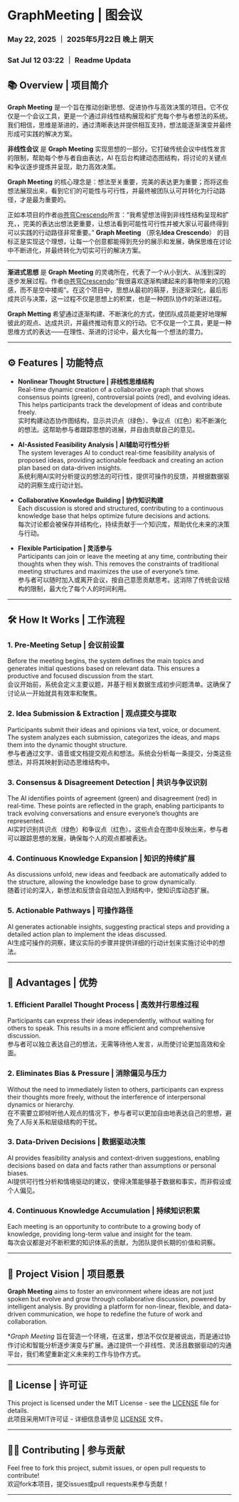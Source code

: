 # GraphMeeting | 图会议
### May 22, 2025 ｜ 2025年5月22日 晚上 阴天
### Sat Jul 12 03:22 ｜ Readme Updata
## 📚 Overview | 项目简介 
**Graph Meeting** 是一个旨在推动创新思想、促进协作与高效决策的项目。它不仅仅是一个会议工具，更是一个通过非线性结构展现和扩充每个参与者想法的系统。我们相信，思维是渐进的，通过清晰表达并提供相互支持，想法能逐渐演变并最终形成可实践的解决方案。

**非线性会议** 是 **Graph Meeting** 实现思想的一部分。它打破传统会议中线性发言的限制，帮助每个参与者自由表达，AI 在后台构建动态图结构，将讨论的关键点和争议逐步提炼并呈现，助力高效决策。

**Graph Meeting** 的核心理念是：想法至关重要，完美的表达更为重要；而将这些想法展现出来，看到它们的可能性与可行性，并最终被团队认可并转化为行动路径，才是最为重要的。

正如本项目的作者[@苍穹Crescendo](https://space.bilibili.com/3546656385534288/dynamic)所言：“我希望想法得到非线性结构呈现和扩充，，完美的表达出想法更重要，让想法看到可能性可行性并被大家认可最终得到可以实践的行动路径非常重要。” **Graph Meeting** （原名**Idea Crescendo**） 的目标正是实现这个理想，让每一个创意都能得到充分的展示和发展，确保思维在讨论中不断进化，并最终转化为切实可行的解决方案。

---

**渐进式思想** 是 **Graph Meeting** 的灵魂所在，代表了一个从小到大、从浅到深的逐步发展过程。作者[@苍穹Crescendo](https://space.bilibili.com/3546656385534288/dynamic):“我很喜欢逐渐构建起来的事物带来的沉稳感，而不是空中楼阁”。在这个项目中，思想从最初的萌芽，到逐渐深化，最后形成共识与决策，这一过程不仅是思想上的积累，也是一种团队协作的渐进过程。

**Graph Metting** 希望通过逐渐构建、不断演化的方式，使团队成员能更好地理解彼此的观点、达成共识，并最终推动有意义的行动。它不仅是一个工具，更是一种思维方式的表达——在理性、渐进的讨论中，最大化每一个想法的潜力。

---

## ⚙️ Features | 功能特点

- **Nonlinear Thought Structure | 非线性思维结构**  
  Real-time dynamic creation of a collaborative graph that shows consensus points (green), controversial points (red), and evolving ideas. This helps participants track the development of ideas and contribute freely.  
  实时构建动态协作图结构，显示共识点（绿色）、争议点（红色）和不断演化的想法。这帮助参与者跟踪思想的进展，并自由贡献自己的意见。

- **AI-Assisted Feasibility Analysis | AI辅助可行性分析**  
  The system leverages AI to conduct real-time feasibility analysis of proposed ideas, providing actionable feedback and creating an action plan based on data-driven insights.  
  系统利用AI实时分析提议的想法的可行性，提供可操作的反馈，并根据数据驱动的洞察生成行动计划。

- **Collaborative Knowledge Building | 协作知识构建**  
  Each discussion is stored and structured, contributing to a continuous knowledge base that helps optimize future decisions and actions.  
  每次讨论都会被保存并结构化，持续贡献于一个知识库，帮助优化未来的决策与行动。

- **Flexible Participation | 灵活参与**  
  Participants can join or leave the meeting at any time, contributing their thoughts when they wish. This removes the constraints of traditional meeting structures and maximizes the use of everyone’s time.  
  参与者可以随时加入或离开会议，按自己意愿贡献思考。这消除了传统会议结构的限制，最大化了每个人的时间利用。

---

## 🛠️ How It Works | 工作流程

### 1. **Pre-Meeting Setup | 会议前设置**  
Before the meeting begins, the system defines the main topics and generates initial questions based on relevant data. This ensures a productive and focused discussion from the start.  
会议开始前，系统会定义主要议题，并基于相关数据生成初步问题清单。这确保了讨论从一开始就具有效率和聚焦。

### 2. **Idea Submission & Extraction | 观点提交与提取**  
Participants submit their ideas and opinions via text, voice, or document. The system analyzes each submission, categorizes the ideas, and maps them into the dynamic thought structure.  
参与者通过文字、语音或文档提交观点和想法。系统会分析每一条提交，分类这些想法，并将其映射到动态思维结构中。

### 3. **Consensus & Disagreement Detection | 共识与争议识别**  
The AI identifies points of agreement (green) and disagreement (red) in real-time. These points are reflected in the graph, enabling participants to track evolving conversations and ensure everyone’s thoughts are represented.  
AI实时识别共识点（绿色）和争议点（红色）。这些点会在图中反映出来，参与者可以跟踪思想的发展，确保每个人的观点都被表达。

### 4. **Continuous Knowledge Expansion | 知识的持续扩展**  
As discussions unfold, new ideas and feedback are automatically added to the structure, allowing the knowledge base to grow dynamically.  
随着讨论的深入，新想法和反馈会自动加入到结构中，使知识库动态扩展。

### 5. **Actionable Pathways | 可操作路径**  
AI generates actionable insights, suggesting practical steps and providing a detailed action plan to implement the ideas discussed.  
AI生成可操作的洞察，建议实际的步骤并提供详细的行动计划来实施讨论中的想法。

---

## 🚀 Advantages | 优势

### 1. **Efficient Parallel Thought Process | 高效并行思维过程**  
Participants can express their ideas independently, without waiting for others to speak. This results in a more efficient and comprehensive discussion.  
参与者可以独立表达自己的想法，无需等待他人发言，从而使讨论更加高效和全面。

### 2. **Eliminates Bias & Pressure | 消除偏见与压力**  
Without the need to immediately listen to others, participants can express their thoughts more freely, without the interference of interpersonal dynamics or hierarchy.  
在不需要立即倾听他人观点的情况下，参与者可以更加自由地表达自己的思想，避免了人际关系和层级结构的干扰。

### 3. **Data-Driven Decisions | 数据驱动决策**  
AI provides feasibility analysis and context-driven suggestions, enabling decisions based on data and facts rather than assumptions or personal biases.  
AI提供可行性分析和情境驱动的建议，使得决策能够基于数据和事实，而非假设或个人偏见。

### 4. **Continuous Knowledge Accumulation | 持续知识积累**  
Each meeting is an opportunity to contribute to a growing body of knowledge, providing long-term value and insight for the team.  
每次会议都是对不断积累的知识体系的贡献，为团队提供长期的价值和洞察。

---

## 🌱 Project Vision | 项目愿景
**Graph Meeting** aims to foster an environment where ideas are not just spoken but evolve and grow through collaborative discussion, powered by intelligent analysis. By providing a platform for non-linear, flexible, and data-driven communication, we hope to redefine the future of work and collaboration.

**Graph Meeting* 旨在营造一个环境，在这里，想法不仅仅是被说出，而是通过协作讨论和智能分析逐步演变与扩展。通过提供一个非线性、灵活且数据驱动的沟通平台，我们希望重新定义未来的工作与协作方式。

---

## 📄 License | 许可证
This project is licensed under the MIT License - see the [LICENSE](LICENSE) file for details.  
此项目采用MIT许可证 - 详细信息请参见 [LICENSE](LICENSE) 文件。

---

## 👨‍💻 Contributing | 参与贡献
Feel free to fork this project, submit issues, or open pull requests to contribute!  
欢迎fork本项目，提交issues或pull requests来参与贡献！

---

